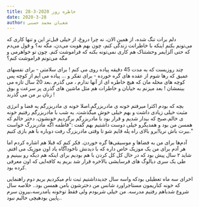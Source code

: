 ```yaml
---
title: خاطره روز 2020-3-28
date: 2020-3-28
author: شعبان محمد حسنی
---
```


دلم برات تنگ شده، از همین الان، نه چرا دروغ، از خیلی قبل‌تر این و تنها کاری که می‌تونم بکنم اینکه با خاطراتت زندگی کنم، چون بهم هویت می‌دن، مگه نه؟ و قول می‌دم که حتی آلزایمر وحشتناک هم کاری نمی‌تونه بکنه که فراموشت کنم. چون تو خواهرمی و مگه می‌تونم فراموشت کنم؟

چند روزیست که به مدت 45 دقیقه پیاده روی می کنم ! برای سلامتی - برای نفسهای عمیق که رها شوم از عقده های گره خورده - برای تفکر و ... پیاده می آیم از کوچه پس کوچه های محله مان که هیچ خاطره ای از آنها ندارم ، می گذرم .بعد 20 سال تازه می بینمشان ! بعد میزنم به خیابان و خاطرات هم مثل ماشین های گذری پر سرعت و بوق زنان بر من می گذرند !

بچه که بودم اکثرا میرفتم خونه ی مادربزرگم.اصلا خونه ی مادربزرگم یه فضا و انرژی مثبت خیلی زیادی داشت و بهم خیلی خوش میگذشت. یه شب با مادربزرگم رفتیم خونه ی خالم.صبح که بیدار شدیم و قرار بود با مادربزرگم برگردیم خونشون، دختر خالم که همسن من بود و همدیگرو خیلی دوست داشتیم بهم گفت :"فاطمه اگه مادربزرگ خواست ببرت باش نریا!برو بالای راه پله قایم شو تا وقتی مادربزرگ رفت دوباره با هم بازی کنیم."

آدم‌ها برای من به فضاها و موسیقی‌ها گره خوردن. فکر کنم که قبلا هم اشاره کردم اما هر آدم برای من یک موزیک خاص داره که با دیدنش ناخودآگاه یاد اون موزیک می افتم. شاید ۲ سال پیش بود که در حال کل کل کردن با هم بودیم برای اینکه هم دیگه رو ببینیم و طی یک سری دیالوگ های فرسایشی بالاخره قرار شد بریم یه کافه‌ایی که اون معرفی کرده بود.

اخرای سه ماه تعطیلی بودکه واسه سال جدیدداشتیم ثبت نام میکردیم بریم دوم راهنمایی که خونه کناریمون مستاجراورد شانس من دخترشون بامن همسن بود.. خلاصه سال شروع شدباهم رفتیم مدرسه. من خیلی شربودم ولی فقط توخونه یامدرسه،بیرون سرم پایین بودهیچی حالیم نبود..